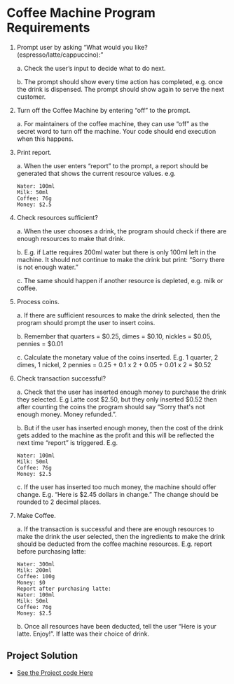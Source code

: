 # Coffee Machine Program Requirements

1. Prompt user by asking “What would you like? (espresso/latte/cappuccino):”

    a. Check the user’s input to decide what to do next.

    b. The prompt should show every time action has completed, e.g. once the drink is
dispensed. The prompt should show again to serve the next customer.

2. Turn off the Coffee Machine by entering “off” to the prompt.

    a. For maintainers of the coffee machine, they can use “off” as the secret word to turn off
the machine. Your code should end execution when this happens.

3. Print report.

    a. When the user enters “report” to the prompt, a report should be generated that shows
    the current resource values. e.g.

    ```
    Water: 100ml
    Milk: 50ml
    Coffee: 76g
    Money: $2.5
    ```

4. Check resources sufficient?

    a. When the user chooses a drink, the program should check if there are enough
resources to make that drink.

    b. E.g. if Latte requires 200ml water but there is only 100ml left in the machine. It should
not continue to make the drink but print: “Sorry there is not enough water.”

    c. The same should happen if another resource is depleted, e.g. milk or coffee.

5. Process coins.

    a. If there are sufficient resources to make the drink selected, then the program should
prompt the user to insert coins.

    b. Remember that quarters = $0.25, dimes = $0.10, nickles = $0.05, pennies = $0.01

    c. Calculate the monetary value of the coins inserted. E.g. 1 quarter, 2 dimes, 1 nickel, 2
pennies = 0.25 + 0.1 x 2 + 0.05 + 0.01 x 2 = $0.52

6. Check transaction successful?

    a. Check that the user has inserted enough money to purchase the drink they selected.
    E.g Latte cost $2.50, but they only inserted $0.52 then after counting the coins the
    program should say “Sorry that's not enough money. Money refunded.”.

    b. But if the user has inserted enough money, then the cost of the drink gets added to the
    machine as the profit and this will be reflected the next time “report” is triggered. E.g.

    ```
    Water: 100ml
    Milk: 50ml
    Coffee: 76g
    Money: $2.5
    ```
    
    c. If the user has inserted too much money, the machine should offer change.
    E.g. “Here is $2.45 dollars in change.” The change should be rounded to 2 decimal
    places.
7. Make Coffee.

    a. If the transaction is successful and there are enough resources to make the drink the
    user selected, then the ingredients to make the drink should be deducted from the
    coffee machine resources.
    E.g. report before purchasing latte:

    ```
    Water: 300ml
    Milk: 200ml
    Coffee: 100g
    Money: $0
    Report after purchasing latte:
    Water: 100ml
    Milk: 50ml
    Coffee: 76g
    Money: $2.5
    ```

    b. Once all resources have been deducted, tell the user “Here is your latte. Enjoy!”. If
    latte was their choice of drink.

## Project Solution

- [See the Project code Here](./main.py)
